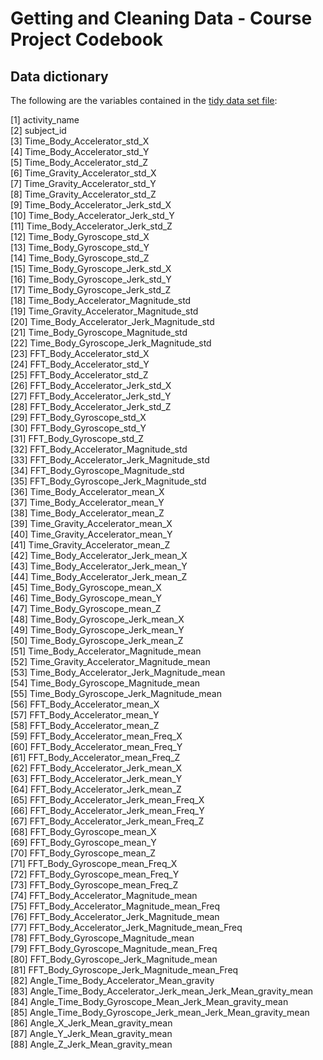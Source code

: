# Getting and Cleaning Data - Course Project Codebook

## Data dictionary
The following are the variables contained in the [tidy data set file](./TidyDataSet.txt): 

 [1] activity_name                                               
 [2] subject_id                                                  
 [3] Time_Body_Accelerator_std_X                                 
 [4] Time_Body_Accelerator_std_Y                                 
 [5] Time_Body_Accelerator_std_Z                                 
 [6] Time_Gravity_Accelerator_std_X                              
 [7] Time_Gravity_Accelerator_std_Y                              
 [8] Time_Gravity_Accelerator_std_Z                              
 [9] Time_Body_Accelerator_Jerk_std_X                            
[10] Time_Body_Accelerator_Jerk_std_Y                            
[11] Time_Body_Accelerator_Jerk_std_Z                            
[12] Time_Body_Gyroscope_std_X                                   
[13] Time_Body_Gyroscope_std_Y                                   
[14] Time_Body_Gyroscope_std_Z                                   
[15] Time_Body_Gyroscope_Jerk_std_X                              
[16] Time_Body_Gyroscope_Jerk_std_Y                              
[17] Time_Body_Gyroscope_Jerk_std_Z                              
[18] Time_Body_Accelerator_Magnitude_std                         
[19] Time_Gravity_Accelerator_Magnitude_std                      
[20] Time_Body_Accelerator_Jerk_Magnitude_std                    
[21] Time_Body_Gyroscope_Magnitude_std                           
[22] Time_Body_Gyroscope_Jerk_Magnitude_std                      
[23] FFT_Body_Accelerator_std_X                                  
[24] FFT_Body_Accelerator_std_Y                                  
[25] FFT_Body_Accelerator_std_Z                                  
[26] FFT_Body_Accelerator_Jerk_std_X                             
[27] FFT_Body_Accelerator_Jerk_std_Y                             
[28] FFT_Body_Accelerator_Jerk_std_Z                             
[29] FFT_Body_Gyroscope_std_X                                    
[30] FFT_Body_Gyroscope_std_Y                                    
[31] FFT_Body_Gyroscope_std_Z                                    
[32] FFT_Body_Accelerator_Magnitude_std                          
[33] FFT_Body_Accelerator_Jerk_Magnitude_std                     
[34] FFT_Body_Gyroscope_Magnitude_std                            
[35] FFT_Body_Gyroscope_Jerk_Magnitude_std                       
[36] Time_Body_Accelerator_mean_X                                
[37] Time_Body_Accelerator_mean_Y                                
[38] Time_Body_Accelerator_mean_Z                                
[39] Time_Gravity_Accelerator_mean_X                             
[40] Time_Gravity_Accelerator_mean_Y                             
[41] Time_Gravity_Accelerator_mean_Z                             
[42] Time_Body_Accelerator_Jerk_mean_X                           
[43] Time_Body_Accelerator_Jerk_mean_Y                           
[44] Time_Body_Accelerator_Jerk_mean_Z                           
[45] Time_Body_Gyroscope_mean_X                                  
[46] Time_Body_Gyroscope_mean_Y                                  
[47] Time_Body_Gyroscope_mean_Z                                  
[48] Time_Body_Gyroscope_Jerk_mean_X                             
[49] Time_Body_Gyroscope_Jerk_mean_Y                             
[50] Time_Body_Gyroscope_Jerk_mean_Z                             
[51] Time_Body_Accelerator_Magnitude_mean                        
[52] Time_Gravity_Accelerator_Magnitude_mean                     
[53] Time_Body_Accelerator_Jerk_Magnitude_mean                   
[54] Time_Body_Gyroscope_Magnitude_mean                          
[55] Time_Body_Gyroscope_Jerk_Magnitude_mean                     
[56] FFT_Body_Accelerator_mean_X                                 
[57] FFT_Body_Accelerator_mean_Y                                 
[58] FFT_Body_Accelerator_mean_Z                                 
[59] FFT_Body_Accelerator_mean_Freq_X                            
[60] FFT_Body_Accelerator_mean_Freq_Y                            
[61] FFT_Body_Accelerator_mean_Freq_Z                            
[62] FFT_Body_Accelerator_Jerk_mean_X                            
[63] FFT_Body_Accelerator_Jerk_mean_Y                            
[64] FFT_Body_Accelerator_Jerk_mean_Z                            
[65] FFT_Body_Accelerator_Jerk_mean_Freq_X                       
[66] FFT_Body_Accelerator_Jerk_mean_Freq_Y                       
[67] FFT_Body_Accelerator_Jerk_mean_Freq_Z                       
[68] FFT_Body_Gyroscope_mean_X                                   
[69] FFT_Body_Gyroscope_mean_Y                                   
[70] FFT_Body_Gyroscope_mean_Z                                   
[71] FFT_Body_Gyroscope_mean_Freq_X                              
[72] FFT_Body_Gyroscope_mean_Freq_Y                              
[73] FFT_Body_Gyroscope_mean_Freq_Z                              
[74] FFT_Body_Accelerator_Magnitude_mean                         
[75] FFT_Body_Accelerator_Magnitude_mean_Freq                    
[76] FFT_Body_Accelerator_Jerk_Magnitude_mean                    
[77] FFT_Body_Accelerator_Jerk_Magnitude_mean_Freq               
[78] FFT_Body_Gyroscope_Magnitude_mean                           
[79] FFT_Body_Gyroscope_Magnitude_mean_Freq                      
[80] FFT_Body_Gyroscope_Jerk_Magnitude_mean                      
[81] FFT_Body_Gyroscope_Jerk_Magnitude_mean_Freq                 
[82] Angle_Time_Body_Accelerator_Mean_gravity                    
[83] Angle_Time_Body_Accelerator_Jerk_mean_Jerk_Mean_gravity_mean
[84] Angle_Time_Body_Gyroscope_Mean_Jerk_Mean_gravity_mean       
[85] Angle_Time_Body_Gyroscope_Jerk_mean_Jerk_Mean_gravity_mean  
[86] Angle_X_Jerk_Mean_gravity_mean                              
[87] Angle_Y_Jerk_Mean_gravity_mean                              
[88] Angle_Z_Jerk_Mean_gravity_mean  
